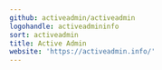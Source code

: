 ```yaml
---
github: activeadmin/activeadmin
logohandle: activeadmininfo
sort: activeadmin
title: Active Admin
website: 'https://activeadmin.info/'
---
```

